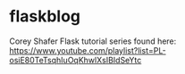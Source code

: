 # flaskblog
Corey Shafer Flask tutorial series found here: https://www.youtube.com/playlist?list=PL-osiE80TeTsqhIuOqKhwlXsIBIdSeYtc
